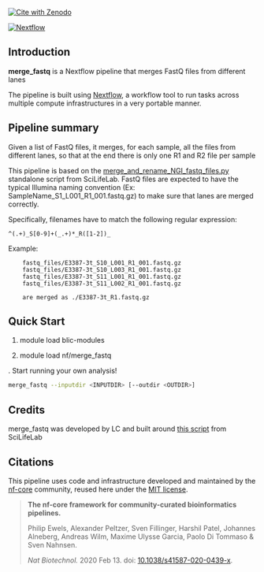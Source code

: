 [![Cite with Zenodo](http://img.shields.io/badge/DOI-10.5281/zenodo.XXXXXXX-1073c8?labelColor=000000)](https://doi.org/10.5281/zenodo.XXXXXXX)

[![Nextflow](https://img.shields.io/badge/nextflow%20DSL2-%E2%89%A521.10.3-23aa62.svg)](https://www.nextflow.io/)

## Introduction

**merge_fastq** is a Nextflow pipeline that merges FastQ files from different lanes

The pipeline is built using [Nextflow](https://www.nextflow.io), a workflow tool to run tasks across multiple compute infrastructures in a very portable manner.

## Pipeline summary

Given a list of FastQ files, it merges, for each sample, all the files from different lanes, so that at the end there is only one R1 and R2 file per sample

This pipeline is based on the [merge_and_rename_NGI_fastq_files.py](https://github.com/SciLifeLab/standalone_scripts/blob/master/merge_and_rename_NGI_fastq_files.py) standalone
script from SciLifeLab. FastQ files are expected to have the typical Illumina naming convention (Ex: SampleName_S1_L001_R1_001.fastq.gz) 
to make sure that lanes are merged correctly.

Specifically, filenames have to match the following regular expression: 
```
^(.+)_S[0-9]+(_.+)*_R([1-2])_
```

Example:
```
	fastq_files/E3387-3t_S10_L001_R1_001.fastq.gz
	fastq_files/E3387-3t_S10_L003_R1_001.fastq.gz
	fastq_files/E3387-3t_S11_L001_R1_001.fastq.gz
	fastq_files/E3387-3t_S11_L002_R1_001.fastq.gz
	
	are merged as ./E3387-3t_R1.fastq.gz
```

## Quick Start

1. module load blic-modules

2. module load nf/merge_fastq

. Start running your own analysis!

   ```bash
   merge_fastq --inputdir <INPUTDIR> [--outdir <OUTDIR>]
   ```

## Credits

merge_fastq was developed by LC and built around [this script](https://github.com/SciLifeLab/standalone_scripts/blob/master/merge_and_rename_NGI_fastq_files.py) from SciLifeLab


## Citations

This pipeline uses code and infrastructure developed and maintained by the [nf-core](https://nf-co.re) community, reused here under the [MIT license](https://github.com/nf-core/tools/blob/master/LICENSE).

> **The nf-core framework for community-curated bioinformatics pipelines.**
>
> Philip Ewels, Alexander Peltzer, Sven Fillinger, Harshil Patel, Johannes Alneberg, Andreas Wilm, Maxime Ulysse Garcia, Paolo Di Tommaso & Sven Nahnsen.
>
> _Nat Biotechnol._ 2020 Feb 13. doi: [10.1038/s41587-020-0439-x](https://dx.doi.org/10.1038/s41587-020-0439-x).

